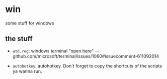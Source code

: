 # win

some stuff for windows

## the stuff

* `wtd.reg`: windows terminal "open here" -- github.com/microsoft/terminal/issues/1060#issuecomment-611092014

* `autohotkey`: autohotkey. Don't forget to copy the shortcuts of the scripts ya wanna run.


